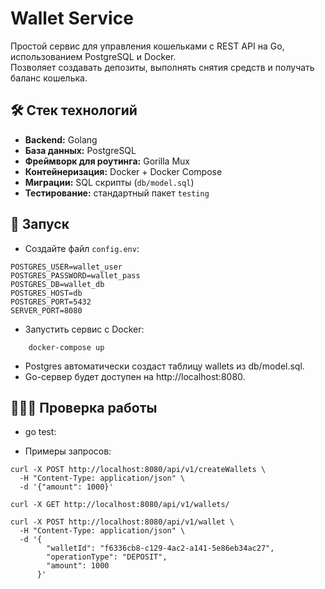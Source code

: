 # Wallet Service

Простой сервис для управления кошельками с REST API на Go, использованием PostgreSQL и Docker.  
Позволяет создавать депозиты, выполнять снятия средств и получать баланс кошелька.  

## 🛠 Стек технологий

- **Backend:** Golang  
- **База данных:** PostgreSQL  
- **Фреймворк для роутинга:** Gorilla Mux  
- **Контейнеризация:** Docker + Docker Compose  
- **Миграции:** SQL скрипты (`db/model.sql`)  
- **Тестирование:** стандартный пакет `testing`  


## 🐳 Запуск

- Создайте файл `config.env`:

```env
POSTGRES_USER=wallet_user
POSTGRES_PASSWORD=wallet_pass
POSTGRES_DB=wallet_db
POSTGRES_HOST=db
POSTGRES_PORT=5432
SERVER_PORT=8080
```
- Запустить сервис с Docker:

```
    docker-compose up
```
- Postgres автоматически создаст таблицу wallets из db/model.sql.
- Go-сервер будет доступен на http://localhost:8080.

## 👨🏻‍💻 Проверка работы

- go test:


- Примеры запросов:

```
curl -X POST http://localhost:8080/api/v1/createWallets \
  -H "Content-Type: application/json" \
  -d '{"amount": 1000}'

curl -X GET http://localhost:8080/api/v1/wallets/

curl -X POST http://localhost:8080/api/v1/wallet \
  -H "Content-Type: application/json" \
  -d '{
        "walletId": "f6336cb8-c129-4ac2-a141-5e86eb34ac27",
        "operationType": "DEPOSIT",
        "amount": 1000
      }'
```